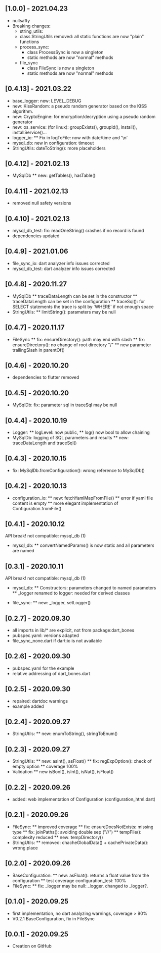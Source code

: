 ## [1.0.0] - 2021.04.23

* nullsafty
* Breaking changes:
  * string_utils:
  * class StringUtils removed: all static functions are now "plain" functions
  * process_sync:
    * class ProcessSync is now a singleton
    * static methods are now "normal" methods
  * file_sync
    * class FileSync is now a singleton
    * static methods are now "normal" methods

## [0.4.13] - 2021.03.22

* base_logger: new: LEVEL_DEBUG
* new: KissRandom: a pseudo random generator based on the KISS algorithm.
* new: CryptoEngine: for encryption/decryption using a pseudo random generator
* new: os_service: (for linux): groupExists(), groupId(), install(), installService()... 
* logger_io:
  ** Fix in logToFile: now with date/time and '\n'
* mysql_db: new in configuration: timeout
* StringUtils: dateToString(): more placeholders

## [0.4.12] - 2021.02.13

* MySqlDb
** new: getTables(), hasTable()

## [0.4.11] - 2021.02.13

* removed null safety versions
## [0.4.10] - 2021.02.13

* mysql_db_test: fix: readOneString() crashes if no record is found
* dependencies updated

## [0.4.9] - 2021.01.06

* file_sync_io: dart analyzer info issues corrected
* mysql_db_test: dart analyzer info issues corrected

## [0.4.8] - 2020.11.27

* MySqlDb
** traceDataLength can be set in the constructor
** traceDataLength can be set in the configuration
** traceSql(): for SELECT statements the trace is
   split by 'WHERE' if not enough space
* StringUtils:
** limitString(): parameters may be null


## [0.4.7] - 2020.11.17

* FileSync
** fix: ensureDirectory(): path may end with slash
** fix: ensureDirectory(): no change of root directory "/"
** new parameter trailingSlash in parentOf()

## [0.4.6] - 2020.10.20

* dependencies to flutter removed

## [0.4.5] - 2020.10.20

* MySqlDb: fix: parameter sql in traceSql may be null

## [0.4.4] - 2020.10.19

* Logger: 
** logLevel: now public, 
** log() now bool to allow chaining
* MySqlDb: logging of SQL parameters and results
** new: traceDataLength and traceSql()

## [0.4.3] - 2020.10.15

* fix: MySqlDb.fromConfiguration(): wrong reference to MySqlDb()

## [0.4.2] - 2020.10.13

* configuration_io:
** new: fetchYamlMapFromFile()
** error if yaml file content is empty
** more elegant implementation of Configuration.fromFile()

## [0.4.1] - 2020.10.12

API break! not compatible: mysql_db (1)

* mysql_db:
** convertNamedParams() is now static and all parameters are named

## [0.3.1] - 2020.10.11

API break! not compatible: mysql_db (1)
* mysql_db:
** Constructors: parameters changed to named parameters
** _logger renamed to logger: needed for derived classes

* file_sync:
** new: _logger, setLogger()

## [0.2.7] - 2020.09.30

* all imports in lib/* are explicit, not from package:dart_bones
* pubspec.yaml: versions adapted
* file_sync_none.dart if dart:io is not available

## [0.2.6] - 2020.09.30

* pubspec.yaml for the example
* relative addressing of dart_bones.dart

## [0.2.5] - 2020.09.30

* repaired: dartdoc warnings
* example added

## [0.2.4] - 2020.09.27

* StringUtils: 
** new: enumToString(), stringToEnum()

## [0.2.3] - 2020.09.27

* StringUtils:
** new: asInt(), asFloat()
** fix: regExpOption(): check of empty option
** coverage 100%
* Validation
** new isBool(), isInt(), isNat(), isFloat()

## [0.2.2] - 2020.09.26

* added: web implementation of Configuration (configuration_html.dart)

## [0.2.1] - 2020.09.26

* FileSync:
** improved coverage
** fix: ensureDoesNotExists: missing type
** fix: joinPaths(): avoiding double sep ("//")
** tempFile(): complexity reduced
** new: tempDirectory()
* StringUtils:
** removed: chacheGlobalData() + cachePrivateData(): wrong place

## [0.2.0] - 2020.09.26

* BaseConfiguration:
** new: asFloat(): returns a float value from the configuration
** test coverage configuration_test: 100%
* FileSync:
** fix: _logger may be null: _logger.<method> changed to _logger?.<method>

## [0.1.0] - 2020.09.25

* first implementation, no dart analyzing warnings, coverage > 90%
* V0.2.1 BaseConfiguration, fix in FileSync

## [0.0.1] - 2020.09.25

* Creation on GitHub


